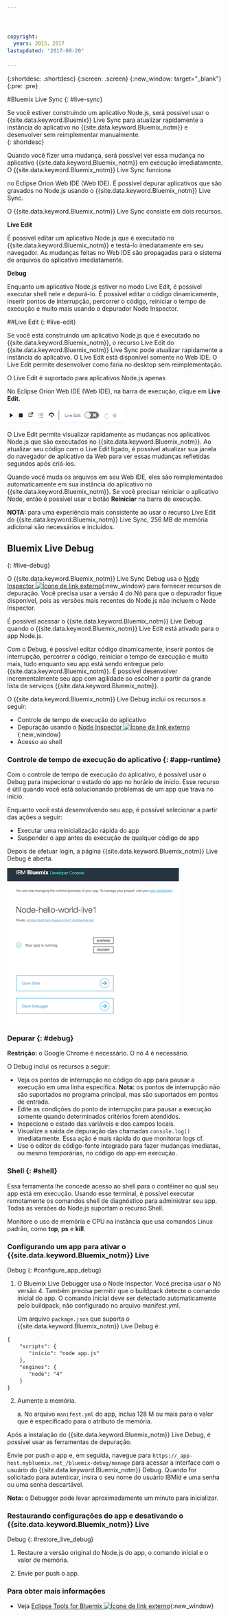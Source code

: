 ```yaml
---



copyright:
  years: 2015，2017
lastupdated: "2017-09-20"

---
```


{:shortdesc: .shortdesc}
{:screen: .screen}
{:new_window: target="_blank"}
{:pre: .pre}

#Bluemix Live Sync
{: #live-sync}


Se você estiver construindo um aplicativo Node.js, será possível usar o {{site.data.keyword.Bluemix}} Live Sync para atualizar rapidamente a instância do aplicativo no {{site.data.keyword.Bluemix_notm}} e desenvolver sem reimplementar manualmente.   
{: shortdesc}

Quando você
fizer uma mudança, será possível ver essa mudança no aplicativo {{site.data.keyword.Bluemix_notm}} em execução
imediatamente. O {{site.data.keyword.Bluemix_notm}} Live Sync funciona
<!--from both the command line and -->
no Eclipse Orion Web IDE (Web IDE). É possível depurar aplicativos que são gravados no Node.js usando o {{site.data.keyword.Bluemix_notm}} Live Sync.  

O {{site.data.keyword.Bluemix_notm}} Live Sync consiste em dois recursos.
<!--three -->

<!--
**Desktop Sync**  

You can synchronize any desktop directory tree with a cloud-based project workspace similar to the way Dropbox works. The Web IDE directly edits the same cloud-based workspace, so both stay in sync. Desktop Sync works for any kind of application. To use Desktop Sync, you need to download and install the BL command line interface.  
-->

**Live Edit**

É possível editar um aplicativo Node.js que é executado no {{site.data.keyword.Bluemix_notm}} e testá-lo imediatamente em seu navegador. As mudanças feitas no Web IDE são propagadas para o sistema de arquivos do aplicativo imediatamente.  

**Debug**  

Enquanto um aplicativo Node.js estiver no modo Live Edit, é possível executar shell nele
e depurá-lo. É possível editar o código dinamicamente, inserir pontos de interrupção, percorrer o código, reiniciar o tempo de execução e muito mais usando o depurador Node Inspector.  


##Live Edit
{: #live-edit}

Se você está construindo um aplicativo Node.js que é executado no {{site.data.keyword.Bluemix_notm}}, o recurso Live Edit do {{site.data.keyword.Bluemix_notm}} Live Sync pode atualizar rapidamente a instância do aplicativo. O Live Edit está disponível somente no Web IDE. O Live Edit permite desenvolver como faria no desktop sem reimplementação.

O Live Edit é suportado para aplicativos Node.js apenas

No Eclipse Orion Web IDE (Web IDE), na barra de execução, clique em **Live Edit**.

![Imagem da barra de execução com edição em tempo real](images/bluemix-live-sync-light.png)

O Live Edit permite visualizar rapidamente as mudanças nos aplicativos Node.js que são executados no {{site.data.keyword.Bluemix_notm}}. Ao atualizar
seu código com o Live Edit ligado, é possível atualizar sua janela do navegador de aplicativo da Web para
ver essas mudanças refletidas segundos após criá-los.

<!--
For a tutorial on using the Live Edit feature of {{site.data.keyword.Bluemix_notm}} Live Sync, see the tutorial [Test and debug a Node.js app with Bluemix Live Sync![External link icon](../icons/launch-glyph.svg "External link icon")](https://hub.jazz.net/tutorials/livesync){:new_window}.
-->

Quando você muda os arquivos em seu Web IDE, eles são reimplementados automaticamente em sua instância do aplicativo no {{site.data.keyword.Bluemix_notm}}. Se você precisar reiniciar o aplicativo Node, então é possível usar o botão
**Reiniciar** na barra de execução.

**NOTA:** para uma experiência mais consistente ao usar o recurso Live Edit do {{site.data.keyword.Bluemix_notm}} Live Sync, 256 MB de memória adicional são necessários e incluídos.

## Bluemix Live Debug
{: #live-debug}

O {{site.data.keyword.Bluemix_notm}} Live Sync Debug usa
o [Node Inspector ![Ícone de link externo](../../icons/launch-glyph.svg "Ícone de link externo")](https://github.com/node-inspector/node-inspector){:new_window}
para fornecer recursos de depuração.  Você precisa usar a versão 4 do Nó para que o depurador fique disponível, pois as versões mais recentes do Node.js não incluem o Node Inspector.

É possível acessar o {{site.data.keyword.Bluemix_notm}} Live Debug quando o {{site.data.keyword.Bluemix_notm}} Live Edit está ativado para o app Node.js.  

Com o Debug, é possível editar código dinamicamente, inserir pontos de interrupção, percorrer o código, reiniciar o tempo de execução e muito mais, tudo enquanto seu app está sendo entregue pelo {{site.data.keyword.Bluemix_notm}}. É possível desenvolver incrementalmente seu app com agilidade ao escolher
a partir da grande lista de serviços {{site.data.keyword.Bluemix_notm}}.

O {{site.data.keyword.Bluemix_notm}} Live
Debug inclui os recursos a seguir:

* Controle de tempo de execução do aplicativo
* Depuração usando o [Node Inspector ![Ícone de link externo](../../icons/launch-glyph.svg "Ícone de link externo")](https://github.com/node-inspector/node-inspector){:new_window}
* Acesso ao shell

### Controle de tempo de execução do aplicativo {: #app-runtime}

Com o controle de tempo de execução do aplicativo, é possível usar o Debug
para inspecionar o estado do app no horário de início. Esse recurso é útil
quando você está solucionando problemas de um app que trava no início.

Enquanto você está desenvolvendo seu app, é possível selecionar a partir das
ações a seguir:

* Executar uma reinicialização rápida do app
* Suspender o app antes da execução de qualquer código de app

Depois de efetuar login, a página {{site.data.keyword.Bluemix_notm}} Live Debug é aberta.

![UI do Debug](images/live_sync_debug.png)


### Depurar {: #debug}

**Restrição:** o Google Chrome é necessário.  O nó 4 é necessário.

O Debug inclui os recursos a seguir:  
* Veja os pontos de interrupção no código do app para pausar a execução em uma linha
específica.
  **Nota:** os pontos de interrupção não são suportados no programa principal, mas são suportados em pontos de entrada.
* Edite as condições do ponto de interrupção para pausar a execução somente quando
determinados critérios forem atendidos.
* Inspecione o estado das variáveis e dos campos locais.
* Visualize a saída de depuração das chamadas `console.log()` imediatamente. Essa ação
é mais rápida do que monitorar logs cf.
* Use o editor de código-fonte integrado para fazer mudanças imediatas, ou mesmo
temporárias, no código do app em execução.

### Shell {: #shell}

Essa ferramenta lhe concede acesso ao shell para o contêiner no qual
seu app está em execução. Usando esse terminal, é possível executar remotamente
os comandos shell de diagnóstico para administrar seu app.  Todas as versões do Node.js suportam o recurso Shell.

Monitore o uso de memória e CPU na instância que usa comandos Linux padrão, como **top**, **ps** e **kill**.

### Configurando um app para ativar o {{site.data.keyword.Bluemix_notm}} Live
Debug {: #configure_app_debug}

1. O Bluemix Live Debugger usa o Node Inspector. Você precisa usar o Nó versão 4. Também precisa permitir que o buildpack detecte o comando inicial do app. O comando inicial deve ser detectado automaticamente pelo buildpack, não configurado no arquivo manifest.yml. 
  
   Um arquivo `package.json` que suporta o {{site.data.keyword.Bluemix_notm}} Live Debug é:
   
  ```
  {
      "scripts": {
         "início": "node app.js"
      },
      "engines": {
         "node": "4"
      }
  }
  ```

2. Aumente a memória.  

    a. No arquivo `manifest.yml` do app, inclua 128 M ou mais para o valor que é especificado para o atributo de memória.

Após a instalação do {{site.data.keyword.Bluemix_notm}} Live
Debug, é possível usar as ferramentas de depuração.

Envie por push o app e, em seguida, navegue para `https://_app-host.mybluemix.net_/bluemix-debug/manage` para acessar a interface com o usuário do {{site.data.keyword.Bluemix_notm}} Debug. Quando for solicitado para autenticar, insira o seu nome do usuário IBMid e uma senha ou uma senha descartável.    

**Nota:** o Debugger pode levar aproximadamente um minuto para inicializar.

<!--
   **Note**: Your user ID for DevOps Services can be either an IBMid or a federated ID (corporate ID). If you use federated authentication, to log in to your Bluemix Live Sync command-line client, you must use a personal access token instead of a password. If you don't use federated authentication, your IBMid and password work with all clients. For more information about creating a personal access token, see [What's federated authentication and how does it affect me?![External link icon](../../icons/launch-glyph.svg "External link icon")](https://developer.ibm.com/devops-services/2016/06/23/whats-federated-authentication-and-how-does-it-affect-me/){:new_window}
   -->

### Restaurando configurações do app e desativando o {{site.data.keyword.Bluemix_notm}} Live
Debug {: #restore_live_debug}

1. Restaure a versão original do Node.js do app, o comando inicial e o valor de memória.

2. Envie por push o app.

### Para obter mais informações

* Veja [Eclipse Tools for Bluemix ![Ícone de link externo](../../icons/launch-glyph.svg "Ícone de link externo")](https://www.bluemix.net/docs/manageapps/eclipsetools/eclipsetools.html){:new_window}
